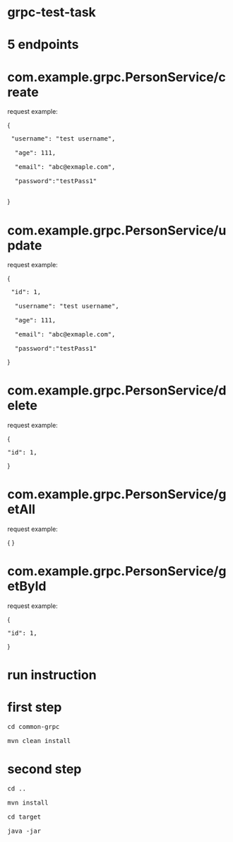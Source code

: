 # grpc-test-task

# 5 endpoints <br />

# com.example.grpc.PersonService/create <br />
request example: <br />

{ <br/>
 <pre> "username": "test username",<br/>
  "age": 111,<br/>
  "email": "abc@exmaple.com",<br/>
  "password":"testPass1"<br/> </pre>
}<br/>

# com.example.grpc.PersonService/update <br />
request example: <br />

{ <br/>
   <pre> "id": 1, <br/>
  "username": "test username",<br/>
  "age": 111,<br/>
  "email": "abc@exmaple.com",<br/>
  "password":"testPass1" <br/></pre>
} <br/>

# com.example.grpc.PersonService/delete <br /> 
request example: <br />

{ <br/>
   <pre>"id": 1, <br/></pre>
} <br/>

# com.example.grpc.PersonService/getAll <br />
request example: <br />

{ } <br/>

# com.example.grpc.PersonService/getById <br />

request example: <br />

{ <br/>
  <pre>"id": 1, <br/></pre>
} <br/>



# run instruction

# first step
<pre>cd common-grpc <br />
mvn clean install <br /></pre>

# second step
<pre>cd .. <br />
mvn install  <br />
cd target <br />
java -jar <name-jarfile.jar> <br /></pre>
